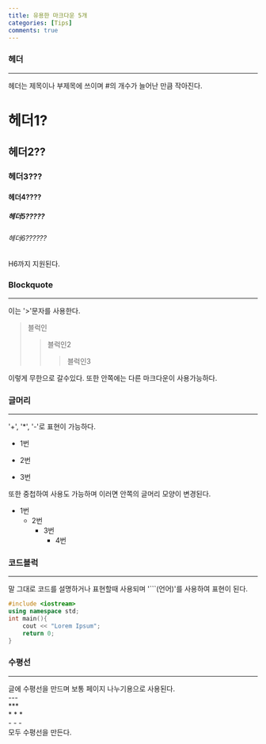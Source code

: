 ```yaml
---
title: 유용한 마크다운 5개
categories: [Tips]
comments: true
---
```

### 헤더
---
헤더는 제목이나 부제목에 쓰이며 #의 개수가 늘어난 만큼 작아진다.
# 헤더1?
## 헤더2??
### 헤더3???
#### 헤더4????
##### 헤더5?????
###### 헤더6??????
H6까지 지원된다.  
  

### Blockquote
---
이는 '>'문자를 사용한다.

>블럭인
>>블럭인2
>>>블럭인3

이렇게 무한으로 갈수있다.
또한 안쪽에는 다른 마크다운이 사용가능하다.

### 글머리
---
'+', '*', '-'로 표현이 가능하다.
+ 1번
- 2번
* 3번   

또한 중첩하여 사용도 가능하며 이러면 안쪽의 글머리 모양이 변경된다.

+ 1번
  - 2번
    + 3번
      - 4번

### 코드블럭
---
말 그대로 코드를 설명하거나 표현할때 사용되며 '```(언어)'를 사용하여 표현이 된다.

```cpp
#include <iostream>
using namespace std;
int main(){
    cout << "Lorem Ipsum";
    return 0;
}
```

### 수평선
---
글에 수평선을 만드며 보통 페이지 나누기용으로 사용된다.   
    ---   
    ***   
    * * *   
    - - -   
모두 수평선을 만든다.
